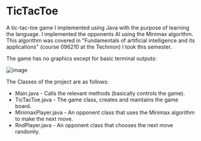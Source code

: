 # TicTacToe

A tic-tac-toe game I implemented using Java with the purpose of learning the language.
I implemented the opponents AI using the Minimax algorithm.  This algorithm was covered in "Fundamentals of artificial intelligence and its applications"  (course 096210 at the Technion) I took this semester.

The game has no graphics except for basic terminal outputs:

![image](https://user-images.githubusercontent.com/75043268/229348539-9a95393c-19b8-496b-91b8-00244736eb00.png)


The Classes of the project are as follows:
* Main.java - Calls the relevant methods (basically controls the game).
* TicTacToe.java - The game class, creates and maintains the game board.
* MinimaxPlayer.java - An opponent class that uses the Minimax algorithm to make the next move.
* RndPlayer.java - An opponent class that chooses the next move randomly.
